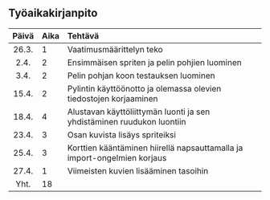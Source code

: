 ## Työaikakirjanpito

| Päivä | Aika | Tehtävä  |
| :----:|:-----| :-----|
| 26.3. |  1   | Vaatimusmäärittelyn teko |
| 2.4.  |  2   | Ensimmäisen spriten ja pelin pohjien luominen |
| 3.4.  |  2   | Pelin pohjan koon testauksen luominen |
| 15.4. |  2   | Pylintin käyttöönotto ja olemassa olevien tiedostojen korjaaminen |
| 18.4. |  4   | Alustavan käyttöliittymän luonti ja sen yhdistäminen ruudukon luontiin |
| 23.4. |  3   | Osan kuvista lisäys spriteiksi |
| 25.4. |  3   | Korttien kääntäminen hiirellä napsauttamalla ja import-ongelmien korjaus |
| 27.4. |  1   | Viimeisten kuvien lisääminen tasoihin |
| Yht.  |  18   | |